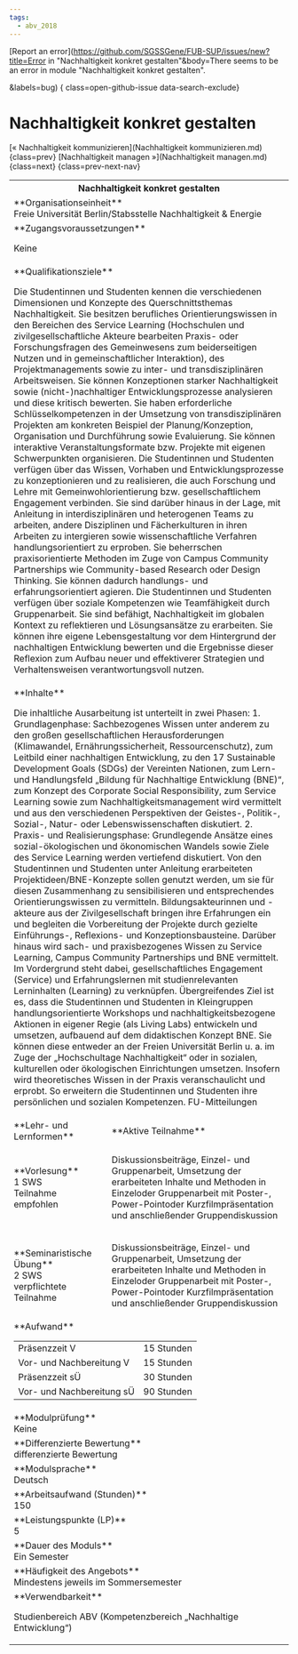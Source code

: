 ```yaml
---
tags:
  - abv_2018
---
```

[Report an error](https://github.com/SGSSGene/FUB-SUP/issues/new?title=Error in "Nachhaltigkeit konkret gestalten"&body=There seems to be an error in module "Nachhaltigkeit konkret gestalten".

<Describe here a slightly more detailed description of what is wrong>&labels=bug)
{ class=open-github-issue data-search-exclude}

# Nachhaltigkeit konkret gestalten

[« Nachhaltigkeit kommunizieren](Nachhaltigkeit kommunizieren.md){class=prev}
[Nachhaltigkeit managen »](Nachhaltigkeit managen.md){class=next}
{class=prev-next-nav}

<table markdown id="moduledesc">
<tr markdown class="moduledesc_head"><th colspan="2">Nachhaltigkeit konkret gestalten </th></tr>
<tr markdown><td colspan="2">**Organisationseinheit**   <br>Freie Universität Berlin/Stabsstelle Nachhaltigkeit & Energie</td></tr>


<tr markdown><td colspan="2">**Zugangsvoraussetzungen** <br>

Keine


</td></tr>
<tr markdown><td colspan="2">**Qualifikationsziele**    <br>

Die Studentinnen und Studenten kennen die verschiedenen Dimensionen und
Konzepte des Querschnittsthemas Nachhaltigkeit. Sie besitzen berufliches
Orientierungswissen in den Bereichen des Service Learning (Hochschulen und
zivilgesellschaftliche Akteure bearbeiten Praxis- oder Forschungsfragen des
Gemeinwesens zum beiderseitigen Nutzen und in gemeinschaftlicher
Interaktion), des Projektmanagements sowie zu inter- und transdisziplinären
Arbeitsweisen. Sie können Konzeptionen starker Nachhaltigkeit sowie
(nicht-)nachhaltiger Entwicklungsprozesse analysieren und diese kritisch
bewerten. Sie haben erforderliche Schlüsselkompetenzen in der Umsetzung von
transdisziplinären Projekten am konkreten Beispiel der Planung/Konzeption,
Organisation und Durchführung sowie Evaluierung. Sie können interaktive
Veranstaltungsformate bzw. Projekte mit eigenen Schwerpunkten organisieren.
Die Studentinnen und Studenten verfügen über das Wissen, Vorhaben und
Entwicklungsprozesse zu konzeptionieren und zu realisieren, die auch
Forschung und Lehre mit Gemeinwohlorientierung bzw. gesellschaftlichem
Engagement verbinden. Sie sind darüber hinaus in der Lage, mit Anleitung in
interdisziplinären und heterogenen Teams zu arbeiten, andere Disziplinen und
Fächerkulturen in ihren Arbeiten zu intergieren sowie wissenschaftliche
Verfahren handlungsorientiert zu erproben. Sie beherrschen praxisorientierte
Methoden im Zuge von Campus Community Partnerships wie Community-based
Research oder Design Thinking. Sie können dadurch handlungs- und
erfahrungsorientiert agieren. Die Studentinnen und Studenten verfügen über
soziale Kompetenzen wie Teamfähigkeit durch Gruppenarbeit. Sie sind
befähigt, Nachhaltigkeit im globalen Kontext zu reflektieren und
Lösungsansätze zu erarbeiten. Sie können ihre eigene Lebensgestaltung vor
dem Hintergrund der nachhaltigen Entwicklung bewerten und die Ergebnisse
dieser Reflexion zum Aufbau neuer und effektiverer Strategien und
Verhaltensweisen verantwortungsvoll nutzen.


</td></tr>
<tr markdown><td colspan="2">**Inhalte**                <br>

Die inhaltliche Ausarbeitung ist unterteilt in zwei Phasen: 1.
Grundlagenphase: Sachbezogenes Wissen unter anderem zu den großen
gesellschaftlichen Herausforderungen (Klimawandel, Ernährungssicherheit,
Ressourcenschutz), zum Leitbild einer nachhaltigen Entwicklung, zu den 17
Sustainable Development Goals (SDGs) der Vereinten Nationen, zum Lern- und
Handlungsfeld „Bildung für Nachhaltige Entwicklung (BNE)“, zum Konzept des
Corporate Social Responsibility, zum Service Learning sowie zum
Nachhaltigkeitsmanagement wird vermittelt und aus den verschiedenen
Perspektiven der Geistes-, Politik-, Sozial-, Natur- oder
Lebenswissenschaften diskutiert. 2. Praxis- und Realisierungsphase:
Grundlegende Ansätze eines sozial-ökologischen und ökonomischen Wandels
sowie Ziele des Service Learning werden vertiefend diskutiert. Von den
Studentinnen und Studenten unter Anleitung erarbeiteten
Projektideen/BNE-Konzepte sollen genutzt werden, um sie für diesen
Zusammenhang zu sensibilisieren und entsprechendes Orientierungswissen zu
vermitteln. Bildungsakteurinnen und -akteure aus der Zivilgesellschaft
bringen ihre Erfahrungen ein und begleiten die Vorbereitung der Projekte
durch gezielte Einführungs-, Reflexions- und Konzeptionsbausteine. Darüber
hinaus wird sach- und praxisbezogenes Wissen zu Service Learning, Campus
Community Partnerships und BNE vermittelt. Im Vordergrund steht dabei,
gesellschaftliches Engagement (Service) und Erfahrungslernen mit
studienrelevanten Lerninhalten (Learning) zu verknüpfen. Übergreifendes Ziel
ist es, dass die Studentinnen und Studenten in Kleingruppen
handlungsorientierte Workshops und nachhaltigkeitsbezogene Aktionen in
eigener Regie (als Living Labs) entwickeln und umsetzen, aufbauend auf dem
didaktischen Konzept BNE. Sie können diese entweder an der Freien
Universität Berlin u. a. im Zuge der „Hochschultage Nachhaltigkeit“ oder in
sozialen, kulturellen oder ökologischen Einrichtungen umsetzen. Insofern
wird theoretisches Wissen in der Praxis veranschaulicht und erprobt. So
erweitern die Studentinnen und Studenten ihre persönlichen und sozialen
Kompetenzen. FU-Mitteilungen


</td></tr>

<tr markdown><td>**Lehr- und Lernformen**</td><td>**Aktive Teilnahme**</td></tr>
<tr markdown><td> **Vorlesung** <br>1 SWS <br> Teilnahme empfohlen</td><td>

Diskussionsbeiträge, Einzel- und Gruppenarbeit, Umsetzung der erarbeiteten Inhalte und Methoden in Einzeloder Gruppenarbeit mit Poster-, Power-Pointoder Kurzfilmpräsentation und anschließender Gruppendiskussion
</td></tr>
<tr markdown><td> **Seminaristische Übung** <br>2 SWS <br> verpflichtete Teilnahme</td><td>

Diskussionsbeiträge, Einzel- und Gruppenarbeit, Umsetzung der erarbeiteten Inhalte und Methoden in Einzeloder Gruppenarbeit mit Poster-, Power-Pointoder Kurzfilmpräsentation und anschließender Gruppendiskussion
</td></tr>
<tr markdown><td colspan="2">**Aufwand**                <br>
<table class="aufwand_table">
<tr><td>Präsenzzeit V</td><td>15 Stunden</td></tr>
<tr><td>Vor- und Nachbereitung V</td><td>15 Stunden</td></tr>
<tr><td>Präsenzzeit sÜ</td><td>30 Stunden</td></tr>
<tr><td>Vor- und Nachbereitung sÜ</td><td>90 Stunden</td></tr>
</table>

</td></tr>
<tr markdown><td colspan="2">**Modulprüfung**             <br>Keine


</td></tr>
<tr markdown><td colspan="2">**Differenzierte Bewertung** <br>differenzierte Bewertung

</td></tr>
<tr markdown><td colspan="2">**Modulsprache**             <br>Deutsch</td></tr>
<tr markdown><td colspan="2">**Arbeitsaufwand (Stunden)** <br>150</td></tr>
<tr markdown><td colspan="2">**Leistungspunkte (LP)**     <br>5</td></tr>
<tr markdown><td colspan="2">**Dauer des Moduls**         <br>Ein Semester</td></tr>
<tr markdown><td colspan="2">**Häufigkeit des Angebots**  <br>Mindestens jeweils im Sommersemester</td></tr>
<tr markdown><td colspan="2">**Verwendbarkeit**           <br>

Studienbereich ABV (Kompetenzbereich „Nachhaltige Entwicklung“)


</td></tr>

</table>
